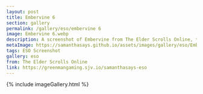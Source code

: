 ```yaml
---
layout: post
title: Embervine 6
section: gallery
permalink: /gallery/eso/embervine 6
image: Embervine 6.webp
description: A screenshot of Embervine from The Elder Scrolls Online, taken by Samantha Says.
metaImage: https://samanthasays.github.io/assets/images/gallery/eso/Embervine 6.webp
tags: ESO Screenshot
gallery: eso
from: The Elder Scrolls Online
link: https://greenmangaming.sjv.io/samanthasays-eso
---
```

{% include imageGallery.html %}
